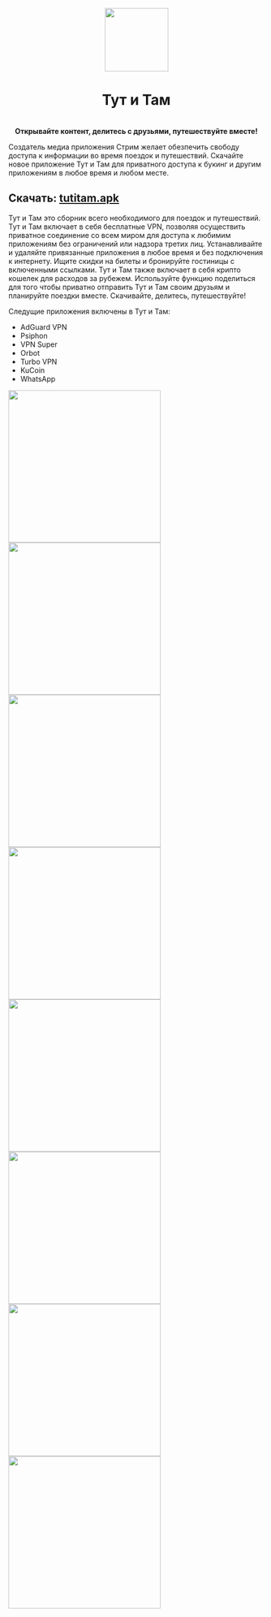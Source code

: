 <div align='center'>
  <br>
  <img src="./app_icon.png" width="125">
  <h1>Тут и Там</h1>
  <br>
  <b>Открывайте контент, делитесь с друзьями, путешествуйте вместе!</b>
</div>

Создатель медиа приложения Стрим желает обезпечить свободу доступа к информации во время поездок и путешествий. Скачайте новое приложение Тут и Там для приватного доступа к букинг и другим приложениям в любое время и любом месте.

## Скачать: [tutitam.apk](https://github.com/TutitamTravel/tutitam/releases/download/4.31.23/tutitam.apk)

Тут и Там это сборник всего необходимого для поездок и путешествий. Тут и Там включает в себя бесплатные VPN, позволяя осуществить приватное соединение со всем миром для доступа к любимим приложениям без ограничений или надзора третих лиц. Устанавливайте и удаляйте привязанные приложения в любое время и без подключения к интернету. Ищите скидки на билеты и бронируйте гостиницы с включенными ссылками. Тут и Там также включает в себя крипто кошелек для расходов за рубежем. Используйте функцию поделиться для того чтобы приватно отправить Тут и Там своим друзьям и планируйте поездки вместе. Скачивайте, делитесь, путешествуйте!

Следущие приложения включены в Тут и Там:
* AdGuard VPN
* Psiphon
* VPN Super
* Orbot
* Turbo VPN
* KuCoin
* WhatsApp

<img src="./1-intro1-apps.png" width="300"> <img src="./1-intro2-share.png" width="300">
<img src="./1-intro3-links.png" width="300"> <img src="./1-intro4-delete.png" width="300">
<img src="./2-apps.png" width="300"> <img src="./3-share.png" width="300">
<img src="./4-links.png" width="300"> <img src="./5-settings.png" width="300"> 

